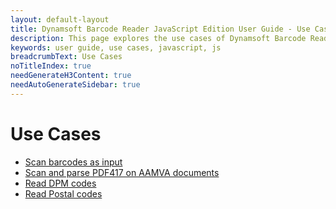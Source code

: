 ```yaml
---
layout: default-layout
title: Dynamsoft Barcode Reader JavaScript Edition User Guide - Use Cases
description: This page explores the use cases of Dynamsoft Barcode Reader JavaScript SDK.
keywords: user guide, use cases, javascript, js
breadcrumbText: Use Cases
noTitleIndex: true
needGenerateH3Content: true
needAutoGenerateSidebar: true
---
```


# Use Cases

* [Scan barcodes as input]({{site.usecases}}scan-barcodes-as-input.html?lang=js)
* [Scan and parse PDF417 on AAMVA documents]({{site.usecases}}scan-and-parse-AAMVA.html?lang=js)
* [Read DPM codes]({{site.usecases}}read-dpm-codes.html?lang=js)
* [Read Postal codes]({{site.usecases}}read-postal-codes.html?lang=js)

<!--* [Process multi-page TIF or PDF files]({{site.usecases}}read-multipage-files.html?lang=js)

* [Search an item with barcode]({{site.usecases}}search-with-barcode.html?lang=js)
-->